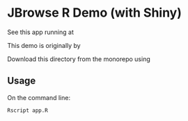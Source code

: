 # JBrowse R Demo (with Shiny)

See this app running at

This demo is originally by

Download this directory from the monorepo using

## Usage

On the command line:

`Rscript app.R`
